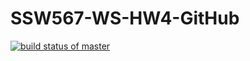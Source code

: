 # SSW567-WS-HW4-GitHub

[![build status of master](https://travis-ci.org/kavishsanghvi/SSW567-WS-HW4-GitHub/tree/HW05a_Mocking.svg?branch=HW5a-Mocking)](https://travis-ci.org/kavishsanghvi/SSW567-WS-HW4-GitHub)
